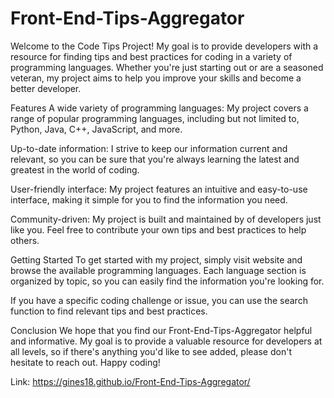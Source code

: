 # Front-End-Tips-Aggregator

Welcome to the Code Tips Project! My goal is to provide developers with a resource for finding tips and best practices for coding in a variety of programming languages. Whether you're just starting out or are a seasoned veteran, my project aims to help you improve your skills and become a better developer.

Features
A wide variety of programming languages: My project covers a range of popular programming languages, including but not limited to, Python, Java, C++, JavaScript, and more.

Up-to-date information: I strive to keep our information current and relevant, so you can be sure that you're always learning the latest and greatest in the world of coding.

User-friendly interface: My project features an intuitive and easy-to-use interface, making it simple for you to find the information you need.

Community-driven: My project is built and maintained by of developers just like you. Feel free to contribute your own tips and best practices to help others.

Getting Started
To get started with my project, simply visit website and browse the available programming languages. Each language section is organized by topic, so you can easily find the information you're looking for.

If you have a specific coding challenge or issue, you can use the search function to find relevant tips and best practices.

Conclusion
We hope that you find our Front-End-Tips-Aggregator helpful and informative. My goal is to provide a valuable resource for developers at all levels, so if there's anything you'd like to see added, please don't hesitate to reach out. Happy coding!

Link: https://gines18.github.io/Front-End-Tips-Aggregator/
